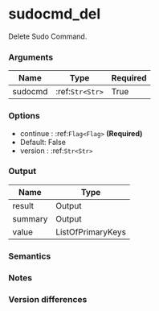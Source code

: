 [//]: # (THE CONTENT BELOW IS GENERATED. DO NOT EDIT.)
# sudocmd_del
Delete Sudo Command.

### Arguments
|Name|Type|Required
|-|-|-
|sudocmd|:ref:`Str<Str>`|True

### Options
* continue : :ref:`Flag<Flag>` **(Required)**
 * Default: False
* version : :ref:`Str<Str>`

### Output
|Name|Type
|-|-
|result|Output
|summary|Output
|value|ListOfPrimaryKeys

[//]: # (ADD YOUR NOTES BELOW. THESE WILL BE PICKED EVERY TIME THE DOCS ARE REGENERATED. //end)
### Semantics

### Notes

### Version differences